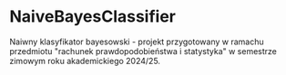 # NaiveBayesClassifier
Naiwny klasyfikator bayesowski - projekt przygotowany w ramachu przedmiotu "rachunek prawdopodobieństwa i statystyka" w semestrze zimowym roku akademickiego 2024/25.
